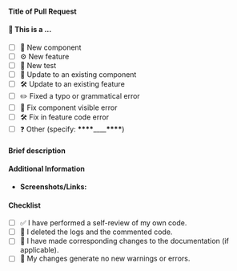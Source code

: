 #### Title of Pull Request

<!-- ✍️ Provide a concise and informative title for your pull request -->

#### 🤔 This is a ...

- [ ] 🌟 New component
- [ ] ⚙️ New feature
- [ ] 🧪 New test
- [ ] 🔧 Update to an existing component
- [ ] 🛠️ Update to an existing feature
- [ ] ✏️ Fixed a typo or grammatical error
- [ ] 🐛 Fix component visible error
- [ ] 🛠 Fix in feature code error
- [ ] ❓ Other (specify: **\*\*\*\***\_\_\_\_**\*\*\*\***)

#### Brief description



#### Additional Information

- **Screenshots/Links:**
  <!-- 📸 Include any relevant screenshots or links to documentation or discussions -->


#### Checklist

- [ ] ✅ I have performed a self-review of my own code.
- [ ] 📝 I deleted the logs and the commented code.
- [ ] 🔧 I have made corresponding changes to the documentation (if applicable).
- [ ] 🚫 My changes generate no new warnings or errors.
